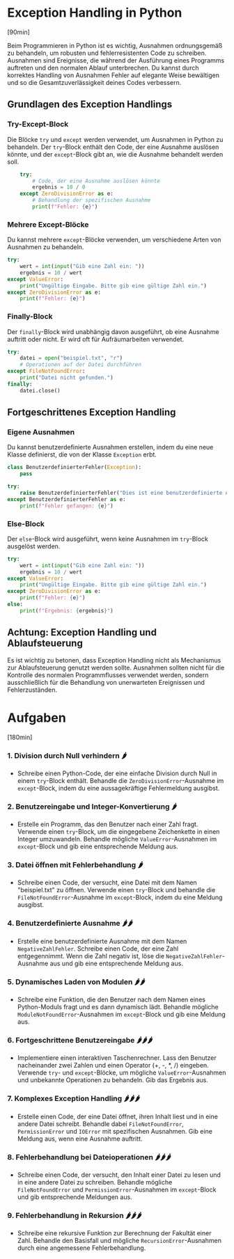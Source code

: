 # Exception Handling in Python
[90min]

Beim Programmieren in Python ist es wichtig, Ausnahmen ordnungsgemäß zu behandeln, um robusten und fehlerresistenten Code zu schreiben. Ausnahmen sind Ereignisse, die während der Ausführung eines Programms auftreten und den normalen Ablauf unterbrechen. Du kannst durch korrektes Handling von Ausnahmen Fehler auf elegante Weise bewältigen und so die Gesamtzuverlässigkeit deines Codes verbessern.

## Grundlagen des Exception Handlings

### Try-Except-Block

Die Blöcke `try` und `except` werden verwendet, um Ausnahmen in Python zu behandeln. Der `try`-Block enthält den Code, der eine Ausnahme auslösen könnte, und der `except`-Block gibt an, wie die Ausnahme behandelt werden soll.

```python
    try:
        # Code, der eine Ausnahme auslösen könnte
        ergebnis = 10 / 0
    except ZeroDivisionError as e:
        # Behandlung der spezifischen Ausnahme
        print(f"Fehler: {e}")
```

### Mehrere Except-Blöcke

Du kannst mehrere `except`-Blöcke verwenden, um verschiedene Arten von Ausnahmen zu behandeln.

```python
try:
    wert = int(input("Gib eine Zahl ein: "))
    ergebnis = 10 / wert
except ValueError:
    print("Ungültige Eingabe. Bitte gib eine gültige Zahl ein.")
except ZeroDivisionError as e:
    print(f"Fehler: {e}")
```

### Finally-Block

Der `finally`-Block wird unabhängig davon ausgeführt, ob eine Ausnahme auftritt oder nicht. Er wird oft für Aufräumarbeiten verwendet.

```python
try:
    datei = open("beispiel.txt", "r")
    # Operationen auf der Datei durchführen
except FileNotFoundError:
    print("Datei nicht gefunden.")
finally:
    datei.close()
```

## Fortgeschrittenes Exception Handling

### Eigene Ausnahmen

Du kannst benutzerdefinierte Ausnahmen erstellen, indem du eine neue Klasse definierst, die von der Klasse `Exception` erbt.

```python
class BenutzerdefinierterFehler(Exception):
    pass

try:
    raise BenutzerdefinierterFehler("Dies ist eine benutzerdefinierte Ausnahme.")
except BenutzerdefinierterFehler as e:
    print(f"Fehler gefangen: {e}")
```

### Else-Block

Der `else`-Block wird ausgeführt, wenn keine Ausnahmen im `try`-Block ausgelöst werden.

```python
try:
    wert = int(input("Gib eine Zahl ein: "))
    ergebnis = 10 / wert
except ValueError:
    print("Ungültige Eingabe. Bitte gib eine gültige Zahl ein.")
except ZeroDivisionError as e:
    print(f"Fehler: {e}")
else:
    print(f"Ergebnis: {ergebnis}")
```

## Achtung: Exception Handling und Ablaufsteuerung

Es ist wichtig zu betonen, dass Exception Handling nicht als Mechanismus zur Ablaufsteuerung genutzt werden sollte. Ausnahmen sollten nicht für die Kontrolle des normalen Programmflusses verwendet werden, sondern ausschließlich für die Behandlung von unerwarteten Ereignissen und Fehlerzuständen.

# Aufgaben

[180min]

### 1. Division durch Null verhindern 🌶️️
   - Schreibe einen Python-Code, der eine einfache Division durch Null in einem `try`-Block enthält. Behandle die `ZeroDivisionError`-Ausnahme im `except`-Block, indem du eine aussagekräftige Fehlermeldung ausgibst.

### 2. Benutzereingabe und Integer-Konvertierung 🌶️️
   - Erstelle ein Programm, das den Benutzer nach einer Zahl fragt. Verwende einen `try`-Block, um die eingegebene Zeichenkette in einen Integer umzuwandeln. Behandle mögliche `ValueError`-Ausnahmen im `except`-Block und gib eine entsprechende Meldung aus.

### 3. Datei öffnen mit Fehlerbehandlung 🌶️️
   - Schreibe einen Code, der versucht, eine Datei mit dem Namen "beispiel.txt" zu öffnen. Verwende einen `try`-Block und behandle die `FileNotFoundError`-Ausnahme im `except`-Block, indem du eine Meldung ausgibst.

### 4. Benutzerdefinierte Ausnahme 🌶️️🌶️️
   - Erstelle eine benutzerdefinierte Ausnahme mit dem Namen `NegativeZahlFehler`. Schreibe einen Code, der eine Zahl entgegennimmt. Wenn die Zahl negativ ist, löse die `NegativeZahlFehler`-Ausnahme aus und gib eine entsprechende Meldung aus.

### 5. Dynamisches Laden von Modulen 🌶️️🌶️️
   - Schreibe eine Funktion, die den Benutzer nach dem Namen eines Python-Moduls fragt und es dann dynamisch lädt. Behandle mögliche `ModuleNotFoundError`-Ausnahmen im `except`-Block und gib eine Meldung aus.

### 6. Fortgeschrittene Benutzereingabe 🌶️️🌶️️🌶️️
   - Implementiere einen interaktiven Taschenrechner. Lass den Benutzer nacheinander zwei Zahlen und einen Operator (+, -, *, /) eingeben. Verwende `try`- und `except`-Blöcke, um mögliche `ValueError`-Ausnahmen und unbekannte Operationen zu behandeln. Gib das Ergebnis aus.

### 7. Komplexes Exception Handling 🌶️️🌶️️🌶️️
   - Erstelle einen Code, der eine Datei öffnet, ihren Inhalt liest und in eine andere Datei schreibt. Behandle dabei `FileNotFoundError`, `PermissionError` und `IOError` mit spezifischen Ausnahmen. Gib eine Meldung aus, wenn eine Ausnahme auftritt.

### 8. Fehlerbehandlung bei Dateioperationen 🌶️️🌶️️🌶️️
   - Schreibe einen Code, der versucht, den Inhalt einer Datei zu lesen und in eine andere Datei zu schreiben. Behandle mögliche `FileNotFoundError` und `PermissionError`-Ausnahmen im `except`-Block und gib entsprechende Meldungen aus.


### 9. Fehlerbehandlung in Rekursion 🌶️️🌶️️🌶️️
   - Schreibe eine rekursive Funktion zur Berechnung der Fakultät einer Zahl. Behandle den Basisfall und mögliche `RecursionError`-Ausnahmen durch eine angemessene Fehlerbehandlung.

